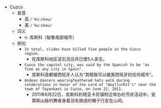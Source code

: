 - Cuzco
  - 发音
    - 英 `/'ku:skəu/`
    - 美 `/'ku:skəu/`
  - 词义
    - n. 库斯科（秘鲁南部城市）
  - 例句
    - `In total, slides have killed five people in the Cuzco region.`
      - 在库斯科地区泥石流总共已使5人丧生。
    - `Cuzco the capital city, was said by the Spanish to be "as fine as any city in Spain".`
      - 库斯科首都被西班牙人认为“其精致可以媲美西班牙的任何城市”。
    - `Andean dancers wearingfeathered hats walk during celebrations in honor of the Lord of "QoyllurRit'i" near the town of Tayankani in Cuzco, on June 22, 2011.`
      - 2011年6月22日，库斯科的塔亚卡尼镇附近举办的节庆活动中，安第斯山脉的舞者身着羽毛做成的帽子行走在山间。

